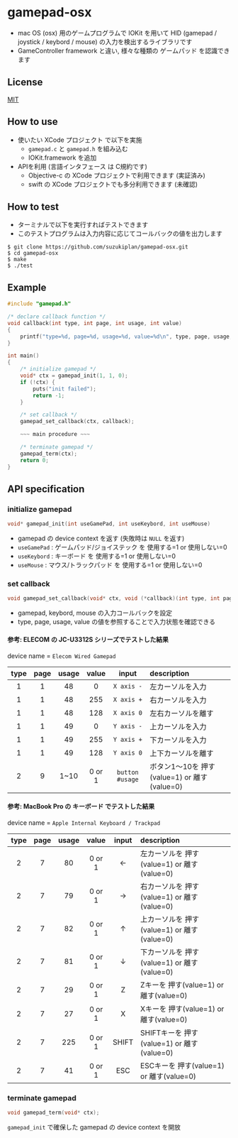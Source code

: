 # gamepad-osx
- mac OS (osx) 用のゲームプログラムで IOKit を用いて HID (gamepad / joystick / keybord / mouse) の入力を検出するライブラリです
- GameController framework と違い, 様々な種類の ゲームパッド を認識できます

## License
[MIT](https://github.com/suzukiplan/gamepad-osx/blob/master/LICENSE.txt)

## How to use
- 使いたい XCode プロジェクト で以下を実施
  - `gamepad.c` と `gamepad.h` を組み込む
  - IOKit.framework を追加
- APIを利用 (言語インタフェース は C規約です)
  - Objective-c の XCode プロジェクトで利用できます (実証済み)
  - swift の XCode プロジェクトでも多分利用できます (未確認)

## How to test
- ターミナルで以下を実行すればテストできます
- このテストプログラムは入力内容に応じてコールバックの値を出力します
```
$ git clone https://github.com/suzukiplan/gamepad-osx.git
$ cd gamepad-osx
$ make
$ ./test
```

## Example
```c
#include "gamepad.h"

/* declare callback function */
void callback(int type, int page, int usage, int value)
{
    printf("type=%d, page=%d, usage=%d, value=%d\n", type, page, usage, value);
}

int main()
{
    /* initialize gamepad */
    void* ctx = gamepad_init(1, 1, 0);
    if (!ctx) {
        puts("init failed");
        return -1;
    }

    /* set callback */
    gamepad_set_callback(ctx, callback);

    ~~~ main procedure ~~~

    /* terminate gamepad */
    gamepad_term(ctx);
    return 0;
}
```

## API specification
### initialize gamepad
```c
void* gamepad_init(int useGamePad, int useKeybord, int useMouse)
```
- gamepad の device context を返す (失敗時は `NULL` を返す)
- `useGamePad` : ゲームパッド/ジョイステック を 使用する=1 or 使用しない=0
- `useKeybord` : キーボード を 使用する=1 or 使用しない=0
- `useMouse` : マウス/トラックパッド を 使用する=1 or 使用しない=0

### set callback
```c
void gamepad_set_callback(void* ctx, void (*callback)(int type, int page, int usage, int value));
```
- gamepad, keybord, mouse の入力コールバックを設定
- type, page, usage, value の値を参照することで入力状態を確認できる

#### 参考: ELECOM の JC-U3312S シリーズでテストした結果
device name = `Elecom Wired Gamepad`

|type|page|usage|value|input|description|
|:---:|:---:|:---:|:---:|:---:|:---|
|1|1|48|0|`X axis -`|左カーソルを入力|
|1|1|48|255|`X axis +`|右カーソルを入力|
|1|1|48|128|`X axis 0`|左右カーソルを離す|
|1|1|49|0|`Y axis -`|上カーソルを入力|
|1|1|49|255|`Y axis +`|下カーソルを入力|
|1|1|49|128|`Y axis 0`|上下カーソルを離す|
|2|9|1~10|0 or 1|`button #usage`|ボタン1〜10を 押す(value=1) or 離す(value=0)|

#### 参考: MacBook Pro の キーボード でテストした結果
device name = `Apple Internal Keyboard / Trackpad`

|type|page|usage|value|input|description|
|:---:|:---:|:---:|:---:|:---:|:---|
|2|7|80|0 or 1|←|左カーソルを 押す(value=1) or 離す(value=0)|
|2|7|79|0 or 1|→|右カーソルを 押す(value=1) or 離す(value=0)|
|2|7|82|0 or 1|↑|上カーソルを 押す(value=1) or 離す(value=0)|
|2|7|81|0 or 1|↓|下カーソルを 押す(value=1) or 離す(value=0)|
|2|7|29|0 or 1|Z|Zキーを 押す(value=1) or 離す(value=0)|
|2|7|27|0 or 1|X|Xキーを 押す(value=1) or 離す(value=0)|
|2|7|225|0 or 1|SHIFT|SHIFTキーを 押す(value=1) or 離す(value=0)|
|2|7|41|0 or 1|ESC|ESCキーを 押す(value=1) or 離す(value=0)|

### terminate gamepad
```c
void gamepad_term(void* ctx);
```
`gamepad_init` で確保した gamepad の device context を開放
